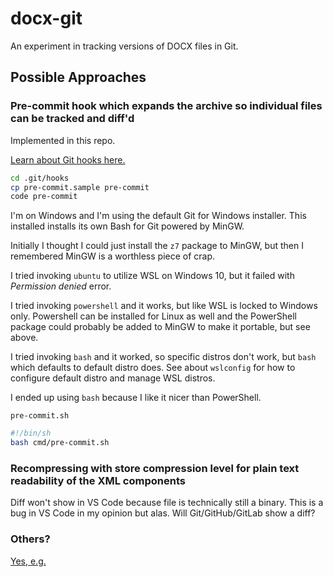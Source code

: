 # docx-git

An experiment in tracking versions of DOCX files in Git.

## Possible Approaches

### Pre-commit hook which expands the archive so individual files can be tracked and diff'd

Implemented in this repo.

[Learn about Git hooks here.](https://git-scm.com/book/gr/v2/Customizing-Git-Git-Hooks)

```sh
cd .git/hooks
cp pre-commit.sample pre-commit
code pre-commit
```

I'm on Windows and I'm using the default Git for Windows installer.
This installed installs its own Bash for Git powered by MinGW.

Initially I thought I could just install the `z7` package to MinGW, but then I remembered MinGW is a worthless piece of crap.

I tried invoking `ubuntu` to utilize WSL on Windows 10, but it failed with *Permission denied* error.

I tried invoking `powershell` and it works, but like WSL is locked to Windows only.
Powershell can be installed for Linux as well and the PowerShell package could probably be added to MinGW to make it portable, but see above.

I tried invoking `bash` and it worked, so specific distros don't work, but `bash` which defaults to default distro does.
See about `wslconfig` for how to configure default distro and manage WSL distros.

I ended up using `bash` because I like it nicer than PowerShell.

`pre-commit.sh`

```sh
#!/bin/sh
bash cmd/pre-commit.sh
```

### Recompressing with store compression level for plain text readability of the XML components

Diff won't show in VS Code because file is technically still a binary.
This is a bug in VS Code in my opinion but alas.
Will Git/GitHub/GitLab show a diff?

### Others?

[Yes, e.g.](http://blog.martinfenner.org/2014/08/25/using-microsoft-word-with-git/)
